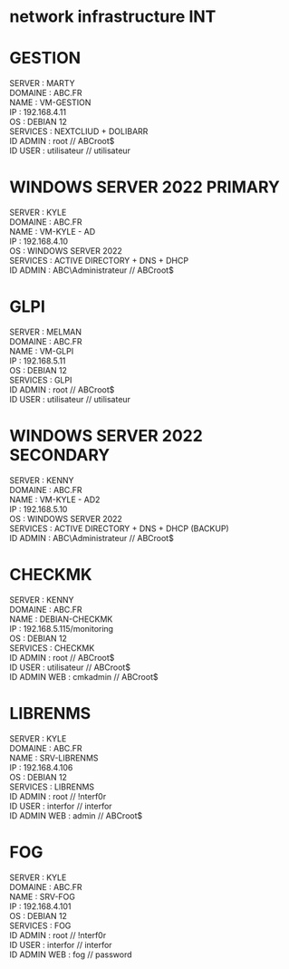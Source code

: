 # network infrastructure INT

<h1> GESTION </h1>
<p>
  SERVER : MARTY <br>
  DOMAINE : ABC.FR <br>
  NAME : VM-GESTION <br>
  IP : 192.168.4.11 <br>
  OS : DEBIAN 12 <br>
  SERVICES : NEXTCLIUD + DOLIBARR <br>
  ID ADMIN : root // ABCroot$ <br>
  ID USER : utilisateur // utilisateur <br>
</p>

<h1> WINDOWS SERVER  2022 PRIMARY </h1>
<p>
  SERVER : KYLE <br>
  DOMAINE : ABC.FR <br>
  NAME : VM-KYLE - AD<br>
  IP : 192.168.4.10 <br>
  OS : WINDOWS SERVER 2022 <br>
  SERVICES : ACTIVE DIRECTORY + DNS + DHCP <br>
  ID ADMIN : ABC\Administrateur // ABCroot$ <br>
</p>

<h1> GLPI </h1>
<p>
  SERVER : MELMAN <br>
  DOMAINE : ABC.FR <br>
  NAME : VM-GLPI <br>
  IP : 192.168.5.11 <br>
  OS : DEBIAN 12 <br>
  SERVICES : GLPI <br>
  ID ADMIN : root // ABCroot$ <br>
  ID USER : utilisateur // utilisateur <br>
</p>

<h1> WINDOWS SERVER  2022 SECONDARY </h1>
<p>
  SERVER : KENNY <br>
  DOMAINE : ABC.FR <br>
  NAME : VM-KYLE - AD2<br>
  IP : 192.168.5.10 <br>
  OS : WINDOWS SERVER 2022 <br>
  SERVICES : ACTIVE DIRECTORY + DNS + DHCP (BACKUP) <br>
  ID ADMIN : ABC\Administrateur // ABCroot$ <br>
</p>

<h1> CHECKMK </h1>
<p>
  SERVER : KENNY <br>
  DOMAINE : ABC.FR <br>
  NAME : DEBIAN-CHECKMK <br>
  IP : 192.168.5.115/monitoring <br>
  OS : DEBIAN 12 <br>
  SERVICES : CHECKMK <br>
  ID ADMIN : root // ABCroot$ <br>
  ID USER : utilisateur // ABCroot$ <br>
  ID ADMIN WEB : cmkadmin // ABCroot$ <br>
</p>

<h1> LIBRENMS </h1>
<p>
  SERVER : KYLE <br>
  DOMAINE : ABC.FR <br>
  NAME : SRV-LIBRENMS<br>
  IP : 192.168.4.106<br>
  OS : DEBIAN 12 <br>
  SERVICES : LIBRENMS <br>
  ID ADMIN : root // !nterf0r <br>
  ID USER : interfor // interfor <br>
  ID ADMIN WEB : admin // ABCroot$<br>
</p>

<h1> FOG </h1>
<p>
  SERVER : KYLE <br>
  DOMAINE : ABC.FR <br>
  NAME : SRV-FOG<br>
  IP : 192.168.4.101<br>
  OS : DEBIAN 12 <br>
  SERVICES : FOG <br>
  ID ADMIN : root // !nterf0r <br>
  ID USER : interfor // interfor <br>
  ID ADMIN WEB : fog // password<br>
</p>
